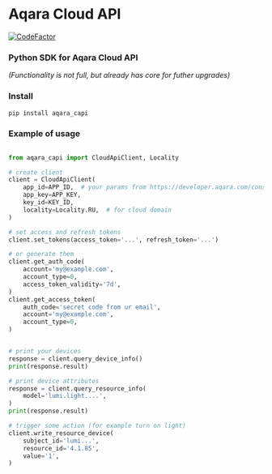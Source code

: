 
# Aqara Cloud API

[![CodeFactor](https://www.codefactor.io/repository/github/moff4/aqara_capi/badge)](https://www.codefactor.io/repository/github/moff4/aqara_capi)

### Python SDK for Aqara Cloud API

_(Functionality is not full, but already has core for futher upgrades)_

### Install

```bash
pip install aqara_capi
```

### Example of usage

```python

from aqara_capi import CloudApiClient, Locality

# create client
client = CloudApiClient(
    app_id=APP_ID,  # your params from https://developer.aqara.com/console
    app_key=APP_KEY,
    key_id=KEY_ID,
    locality=Locality.RU,  # for cloud domain
)

# set access and refresh tokens
client.set_tokens(access_token='...', refresh_token='...')

# or generate them
client.get_auth_code(
    account='my@example.com',
    account_type=0,
    access_token_validity='7d',
)
client.get_access_token(
    auth_code='secret code from ur email',
    account='my@example.com',
    account_type=0,
)


# print your devices
response = client.query_device_info()
print(response.result)

# print device attributes
response = client.query_resource_info(
    model='lumi.light....',
)
print(response.result)

# trigger some action (for example turn on light)
client.write_resource_device(
    subject_id='lumi...',
    resource_id='4.1.85',
    value='1',
)

```